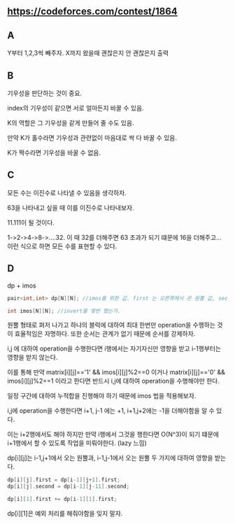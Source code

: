 ## <https://codeforces.com/contest/1864>

## A

Y부터 1,2,3씩 빼주자.
X까지 왔을때 괜찮은지 안 괜찮은지 출력


## B

기우성을 판단하는 것이 중요.

index의 기우성이 같으면 서로 얼마든지 바꿀 수 있음.

K의 역할은 그 기우성을 같게 만들어 줄 수도 있음.

만약 K가 홀수라면 기우성과 관련없이 마음대로 싹 다 바꿀 수 있음.

K가 짝수라면 기우성을 바꿀 수 없음.

## C

모든 수는 이진수로 나타낼 수 있음을 생각하자.

63을 나타내고 싶을 때 이를 이진수로 나타내보자.

11.111이 될 것이다.

1->2->4->8->....32. 이 때 32를 더해주면 63 초과가 되기 떄문에 16을 더해주고... 이런 식으로 하면 모든 수를 표현할 수 있다.

## D

dp + imos
```c++
pair<int,int> dp[N][N]; //imos를 위한 값. first 는 오른쪽에서 온 원뿔 값, second 는 왼쪽에서 온 원뿔 값.

int imos[N][N]; //invert를 몇번 했는가.
```

원뿔 형태로 펴저 나가고 하나의 블럭에 대하여 최대 한번만 operation을 수행하는 것이 효율적임은 자명하다. 또한 순서는 관계가 없기 때문에 순서를 강제하자.

i,j 에 대하여 operation을 수행한다면 i행에서는 자기자신만 영향을 받고 i-1행부터는 영향을 받지 않는다.

이를 통해 만약 matrix[i][j]=='1' && imos[i][j]%2==0 이거나 matrix[i][j]=='0' && imos[i][j]%2==1 이라고 한다면 반드시 i,j에 대하여 operation을 수행해야만 한다.

일정 구간에 대하여 누적합을 진행해야 하기 때문에 imos 법을 적용해보자.

i,j에 operation을 수행한다면 i+1, j-1 에는 +1, i+1,j+2에는 -1을 더해야함을 알 수 있다.

이는 i+2행에서도 해야 하지만 만약 i행에서 그것을 행한다면 O(N^3)이 되기 떄문에 i+1행에서 할 수 있도록 작업을 미뤄야한다. (lazy 느낌)

dp[i][j]는 i-1,j+1에서 오는 원뿔과, i-1,j-1에서 오는 원뿔 두 가지에 대하여 영향을 받는다.

```c++
dp[i][j].first = dp[i-1][j+1].first;
dp[i][j].second = dp[i-1][j-11].second;

dp[i][1].first += dp[i-1][1].first;
```

dp[i][1]은 예외 처리를 해줘야함을 잊지 말자.
